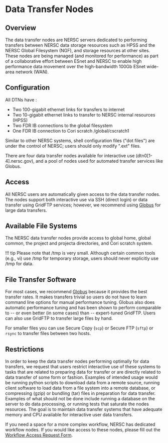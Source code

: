 # Data Transfer Nodes

## Overview

The data transfer nodes are NERSC servers dedicated to
performing transfers between NERSC data storage resources such as HPSS
and the NERSC Global Filesystem (NGF), and storage resources at other
sites. These nodes are being managed (and monitored for performance)
as part of a collaborative effort between ESnet and NERSC to enable
high performance data movement over the high-bandwidth 100Gb ESnet
wide-area network (WAN).  

## Configuration

All DTNs have :

* Two 100-gigabit ethernet links for transfers to internet
* Two 10-gigabit ethernet links to transfer to NERSC internal resources (HPSS)
* Two FDR IB connections to the global filesystem
* One FDR IB connection to Cori scratch /global/cscratch1

Similar to other NERSC systems, shell configuration files ("dot
files") are under the control of NERSC; users should only modify
".ext" files.

There are four data transfer nodes available for interactive use
(dtn0[1-4].nersc.gov), and a pool of nodes used for automated transfer
services like Globus.

## Access

All NERSC users are automatically given access to the data transfer
nodes. The nodes support both interactive use via SSH (direct login)
or data transfer using GridFTP services; however, we recommend using
[Globus](https://www.globus.org) for large data transfers.

## Available File Systems

The NERSC data transfer nodes provide access to global home, global common, the
project and projecta directories, and Cori scratch system.

!!! tip
        Please note that /tmp is very small. Although certain common
        tools (e.g., vi) use /tmp for temporary storage, users should
        never explicitly use /tmp for data.


## File Transfer Software

For most cases, we recommend [Globus](https://www.globus.org) because it provides the best
transfer rates.  It makes transfers trivial so users do not have to
learn command line options for manual performance tuning. Globus also
does automatic performance tuning and has been shown to perform
comparable to -- or even better (in some cases) than -- expert-tuned
GridFTP. Users can also use GridFTP to transfer large files by hand.

For smaller files you can use Secure Copy (`scp`) or Secure FTP
(`sftp`) or `rsync` to transfer files between two hosts.

## Restrictions

In order to keep the data transfer nodes performing optimally for data
transfers, we request that users restrict interactive use of these
systems to tasks that are related to preparing data for transfer or
are directly related to data transfer of some form or fashion.
Examples of intended usage would be running python scripts to download
data from a remote source, running client software to load data from a
file system into a remote database, or compressing (gzip) or bundling
(tar) files in preparation for data transfer. Examples of what should
not be done include running a database on the server to do data
processing, or running tests that saturate the nodes resources. The
goal is to maintain data transfer systems that have adequate memory
and CPU available for interactive user data transfers.

If you need a space for a more complex workflow, NERSC has dedicated
workflow nodes. If you would like access to these nodes, please fill
out the [Workflow Access Request
Form](https://nersc.service-now.com/com.glideapp.servicecatalog_cat_item_view.do?v=1&sysparm_id=f71e186fdb129700b259fb0e0f961935&sysparm_link_parent=e15706fc0a0a0aa7007fc21e1ab70c2f&sysparm_catalog=e0d08b13c3330100c8b837659bba8fb4&sysparm_catalog_view=catalog_default).

